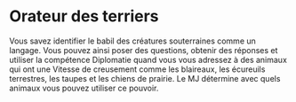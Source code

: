 # Orateur des terriers

<p>Vous savez identifier le babil des créatures souterraines comme un langage. Vous pouvez ainsi poser des questions, obtenir des réponses et utiliser la compétence Diplomatie quand vous vous adressez à des animaux qui ont une Vitesse de creusement comme les blaireaux, les écureuils terrestres, les taupes et les chiens de prairie. Le MJ détermine avec quels animaux vous pouvez utiliser ce pouvoir.</p>